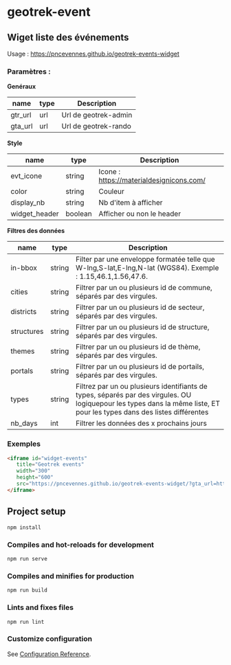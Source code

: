 # geotrek-event


## Wiget liste des événements

Usage : https://pncevennes.github.io/geotrek-events-widget

### Paramètres :
**Genéraux**

| name        |type       | Description |
| ----------- |-----------| ----------- |
| gtr_url     |  url      | Url de geotrek-admin       |
| gta_url     |  url      | Url de geotrek-rando        |

**Style**

| name              |type          | Description                                          |
| ----------------- |------------- | ---------------------------------------------------- |
| evt_icone         |  string      | Icone : https://materialdesignicons.com/             |
| color             |  string      | Couleur                                              |
| display_nb        |  string      | Nb d'item à afficher                                 |
| widget_header     |  boolean     | Afficher  ou non le header                           |


**Filtres des données**

| name              |type          | Description                                          |
| ----------------- |------------- | ---------------------------------------------------- |
|in-bbox     |  string      | Filter par une enveloppe formatée telle que W-lng,S-lat,E-lng,N-lat (WGS84). Exemple : 1.15,46.1,1.56,47.6.            |
|cities      |  string      | Filtrer par un ou plusieurs id de commune, séparés par des virgules.             |
|districts   |  string      | Filtrer par un ou plusieurs id de secteur, séparés par des virgules.             |
|structures  |  string      | Filtrer par un ou plusieurs id de structure, séparés par des virgules.             |
|themes      |  string      | Filtrer par un ou plusieurs id de thème, séparés par des virgules.             |
|portals     |  string      | Filtrer par un ou plusieurs id de portails, séparés par des virgules.             |
|types        |  string      | Filtrez par un ou plusieurs identifiants de types, séparés par des virgules. OU logiquepour les types dans la même liste, ET pour les types dans des listes différentes             |
|nb_days      |  int      | Filtrer les données des x prochains jours             |


### Exemples

```html
<iframe id="widget-events"
   title="Geotrek events"
   width="300"
   height="600"
   src="https://pncevennes.github.io/geotrek-events-widget/?gta_url=https://geotrekdemo.ecrins-parcnational.fr&gtr_url=https://gtr3demo.ecrins-parcnational.fr">
</iframe>

```


## Project setup
```
npm install
```

### Compiles and hot-reloads for development
```
npm run serve
```

### Compiles and minifies for production
```
npm run build
```

### Lints and fixes files
```
npm run lint
```

### Customize configuration
See [Configuration Reference](https://cli.vuejs.org/config/).
